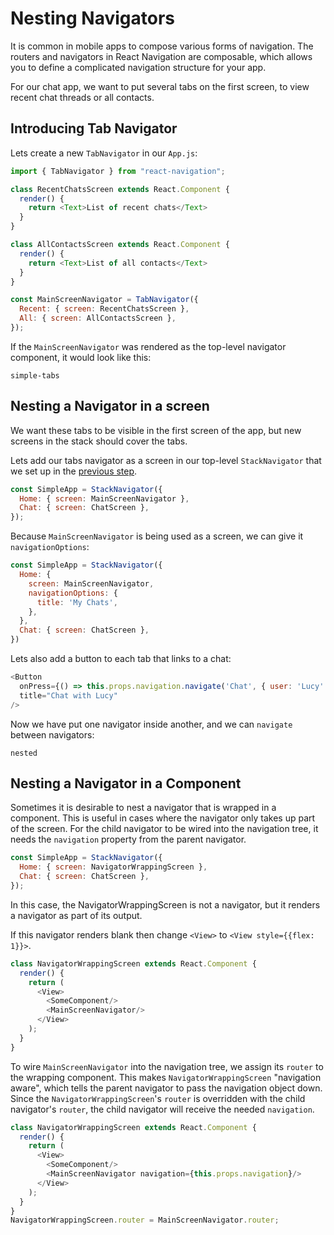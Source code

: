 # Nesting Navigators

It is common in mobile apps to compose various forms of navigation. The routers and navigators in React Navigation are composable, which allows you to define a complicated navigation structure for your app.

For our chat app, we want to put several tabs on the first screen, to view recent chat threads or all contacts.

## Introducing Tab Navigator

Lets create a new `TabNavigator` in our `App.js`:

```js
import { TabNavigator } from "react-navigation";

class RecentChatsScreen extends React.Component {
  render() {
    return <Text>List of recent chats</Text>
  }
}

class AllContactsScreen extends React.Component {
  render() {
    return <Text>List of all contacts</Text>
  }
}

const MainScreenNavigator = TabNavigator({
  Recent: { screen: RecentChatsScreen },
  All: { screen: AllContactsScreen },
});
```

If the `MainScreenNavigator` was rendered as the top-level navigator component, it would look like this:

```phone-example
simple-tabs
```



## Nesting a Navigator in a screen

We want these tabs to be visible in the first screen of the app, but new screens in the stack should cover the tabs.

Lets add our tabs navigator as a screen in our top-level `StackNavigator` that we set up in the [previous step](/docs/intro/).

```js
const SimpleApp = StackNavigator({
  Home: { screen: MainScreenNavigator },
  Chat: { screen: ChatScreen },
});
```

Because `MainScreenNavigator` is being used as a screen, we can give it `navigationOptions`:

```js
const SimpleApp = StackNavigator({
  Home: { 
    screen: MainScreenNavigator,
    navigationOptions: {
      title: 'My Chats',
    },
  },
  Chat: { screen: ChatScreen },
})
```

Lets also add a button to each tab that links to a chat:

```js
<Button
  onPress={() => this.props.navigation.navigate('Chat', { user: 'Lucy' })}
  title="Chat with Lucy"
/>
```

Now we have put one navigator inside another, and we can `navigate` between navigators:

```phone-example
nested
```

## Nesting a Navigator in a Component
Sometimes it is desirable to nest a navigator that is wrapped in a component. This is useful in cases where the navigator only takes up part of the screen. For the child navigator to be wired into the navigation tree, it needs the `navigation` property from the parent navigator.

```js
const SimpleApp = StackNavigator({
  Home: { screen: NavigatorWrappingScreen },
  Chat: { screen: ChatScreen },
});
```
In this case, the NavigatorWrappingScreen is not a navigator, but it renders a navigator as part of its output.

If this navigator renders blank then change `<View>` to `<View style={{flex: 1}}>`.

```js
class NavigatorWrappingScreen extends React.Component {
  render() {
    return (
      <View>
        <SomeComponent/>
        <MainScreenNavigator/>
      </View>
    );
  }
}
```

To wire `MainScreenNavigator` into the navigation tree, we assign its `router` to the wrapping component. This makes `NavigatorWrappingScreen` "navigation aware", which tells the parent navigator to pass the navigation object down. Since the `NavigatorWrappingScreen`'s `router` is overridden with the child navigator's `router`, the child navigator will receive the needed `navigation`.

```js
class NavigatorWrappingScreen extends React.Component {
  render() {
    return (
      <View>
        <SomeComponent/>
        <MainScreenNavigator navigation={this.props.navigation}/>
      </View>
    );
  }
}
NavigatorWrappingScreen.router = MainScreenNavigator.router;
```
